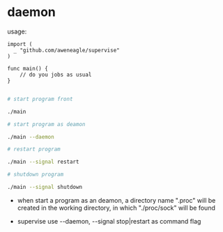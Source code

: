 # daemon

usage:

```golang
import (
  _ "github.com/aweneagle/supervise"
)

func main() {
    // do you jobs as usual
}

```

```sh

# start program front

./main

# start program as deamon

./main --daemon

# restart program

./main --signal restart

# shutdown program

./main --signal shutdown

```

* when start a program as an deamon, a directory name ".proc" will be created in the working directory, in which "./proc/sock" will be found

* supervise use --daemon, --signal stop|restart  as  command flag
